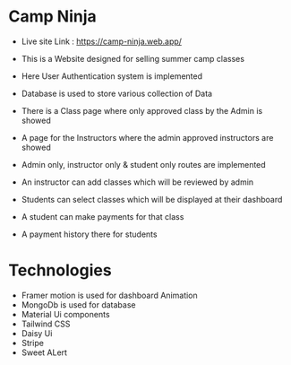 # Camp Ninja
* Live site Link : https://camp-ninja.web.app/

* This is a Website designed for selling summer camp classes
* Here User Authentication system is implemented
* Database is used to store various collection of Data
* There is a Class page where only approved class by the Admin is showed
* A page for the Instructors where the admin approved instructors are showed
* Admin only, instructor only & student only routes are implemented
* An instructor can add classes which will be reviewed by admin 
* Students can select classes which will be displayed at their dashboard
* A student can make payments for that class
* A payment history there for students
# Technologies
* Framer motion is used for dashboard Animation
* MongoDb is used for database
* Material Ui components
* Tailwind CSS
* Daisy Ui
* Stripe
* Sweet ALert
